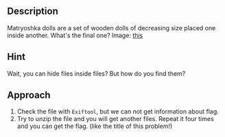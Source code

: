 ## Description
Matryoshka dolls are a set of wooden dolls of decreasing size placed one inside another. What's the final one? Image: [this](https://mercury.picoctf.net/static/205adad23bf9d8303081a0e71c9beab8/dolls.jpg)
## Hint
Wait, you can hide files inside files? But how do you find them?
## Approach
1. Check the file with `Exiftool`, but we can not get information about flag.
2. Try to unzip the file and you will get another files. Repeat it four times and you can get the flag. (like the title of this problem!)